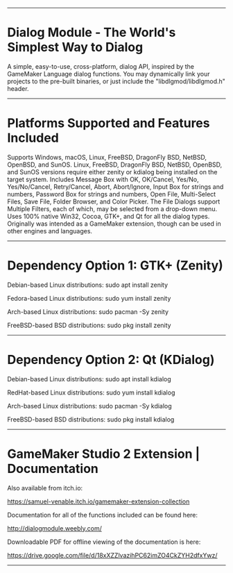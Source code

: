 ----------------------------------------------------------------------------------------------------------------------------------

# Dialog Module - The World's Simplest Way to Dialog

A simple, easy-to-use, cross-platform, dialog API, inspired by the GameMaker Language dialog functions. You may dynamically link your projects to the pre-built binaries, or just include the "libdlgmod/libdlgmod.h" header.

----------------------------------------------------------------------------------------------------------------------------------

# Platforms Supported and Features Included

Supports Windows, macOS, Linux, FreeBSD, DragonFly BSD, NetBSD, OpenBSD, and SunOS. Linux, FreeBSD, DragonFly BSD, NetBSD, OpenBSD, and SunOS versions require either zenity or kdialog being installed on the target system. Includes Message Box with OK, OK/Cancel, Yes/No, Yes/No/Cancel, Retry/Cancel, Abort, Abort/Ignore, Input Box for strings and numbers, Password Box for strings and numbers, Open File, Multi-Select Files, Save File, Folder Browser, and Color Picker. The File Dialogs support Multiple Filters, each of which, may be selected from a drop-down menu. Uses 100% native Win32, Cocoa, GTK+, and Qt for all the dialog types. Originally was intended as a GameMaker extension, though can be used in other engines and languages.

----------------------------------------------------------------------------------------------------------------------------------

# Dependency Option 1: GTK+ (Zenity)

Debian-based Linux distributions: sudo apt install zenity

Fedora-based Linux distributions: sudo yum install zenity

Arch-based Linux distributions: sudo pacman -Sy zenity

FreeBSD-based BSD distributions: sudo pkg install zenity

----------------------------------------------------------------------------------------------------------------------------------

# Dependency Option 2: Qt (KDialog)

Debian-based Linux distributions: sudo apt install kdialog

RedHat-based Linux distributions: sudo yum install kdialog

Arch-based Linux distributions: sudo pacman -Sy kdialog

FreeBSD-based BSD distributions: sudo pkg install kdialog

----------------------------------------------------------------------------------------------------------------------------------

# GameMaker Studio 2 Extension | Documentation

Also available from itch.io:

https://samuel-venable.itch.io/gamemaker-extension-collection

Documentation for all of the functions included can be found here:

http://dialogmodule.weebly.com/

Downloadable PDF for offline viewing of the documentation is here:

https://drive.google.com/file/d/18xXZZlvazihPC62imZO4CkZYH2dfxYwz/

----------------------------------------------------------------------------------------------------------------------------------

